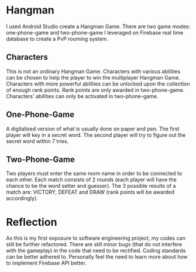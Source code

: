 # Hangman
I used Android Studio create a Hangman Game.
There are two game modes: one-phone-game and two-phone-game
I leveraged on Firebase real time database to create a PvP rooming system.

## Characters
This is not an ordinary Hangman Game.
Characters with various abilities can be chosen to help the player to win the multiplayer Hangman Game.
Characters with more powerful abilities can be unlocked upon the collection of enough rank points.
Rank points are only awarded in two-phone-game.
Characters' abilities can only be activated in two-phone-game.

## One-Phone-Game
A digitalised version of what is usually done on paper and pen.
The first player will key in a secret word.
The second player will try to figure out the secret word within 7 tries.

## Two-Phone-Game
Two players must enter the same room name in order to be connected to each other.
Each match consists of 2 rounds (each player will have the chance to be the word setter and guesser).
The 3 possible results of a match are: VICTORY, DEFEAT and DRAW (rank points will be awarded accordingly).

# Reflection
As this is my first exposure to software engineering project, my codes can still be further refactored.
There are still minor bugs (that do not interfere with the gameplay) in the code that need to be rectified.
Coding standards can be better adhered to.
Personally feel the need to learn more about how to implement Firebase API better.
